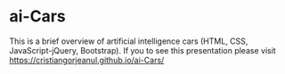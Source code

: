 # ai-Cars
This is a brief overview of artificial intelligence cars (HTML, CSS, JavaScript-jQuery, Bootstrap). If you to see this presentation please visit https://cristiangorjeanul.github.io/ai-Cars/ 
